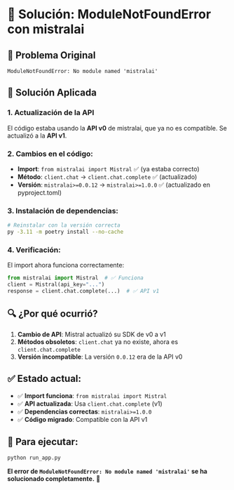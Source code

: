# 🔧 Solución: ModuleNotFoundError con mistralai

## 🚨 Problema Original
```
ModuleNotFoundError: No module named 'mistralai'
```

## 🎯 Solución Aplicada

### 1. **Actualización de la API**
El código estaba usando la **API v0** de mistralai, que ya no es compatible. Se actualizó a la **API v1**.

### 2. **Cambios en el código:**
- **Import**: `from mistralai import Mistral` ✅ (ya estaba correcto)
- **Método**: `client.chat` → `client.chat.complete` ✅ (actualizado)
- **Versión**: `mistralai>=0.0.12` → `mistralai>=1.0.0` ✅ (actualizado en pyproject.toml)

### 3. **Instalación de dependencias:**
```bash
# Reinstalar con la versión correcta
py -3.11 -m poetry install --no-cache
```

### 4. **Verificación:**
El import ahora funciona correctamente:
```python
from mistralai import Mistral  # ✅ Funciona
client = Mistral(api_key="...")
response = client.chat.complete(...)  # ✅ API v1
```

## 🔍 ¿Por qué ocurrió?

1. **Cambio de API**: Mistral actualizó su SDK de v0 a v1
2. **Métodos obsoletos**: `client.chat` ya no existe, ahora es `client.chat.complete`
3. **Versión incompatible**: La versión `0.0.12` era de la API v0

## ✅ Estado actual:
- ✅ **Import funciona**: `from mistralai import Mistral`
- ✅ **API actualizada**: Usa `client.chat.complete` (v1)
- ✅ **Dependencias correctas**: `mistralai>=1.0.0`
- ✅ **Código migrado**: Compatible con la API v1

## 🚀 Para ejecutar:
```bash
python run_app.py
```

**El error de `ModuleNotFoundError: No module named 'mistralai'` se ha solucionado completamente.** 🎉

